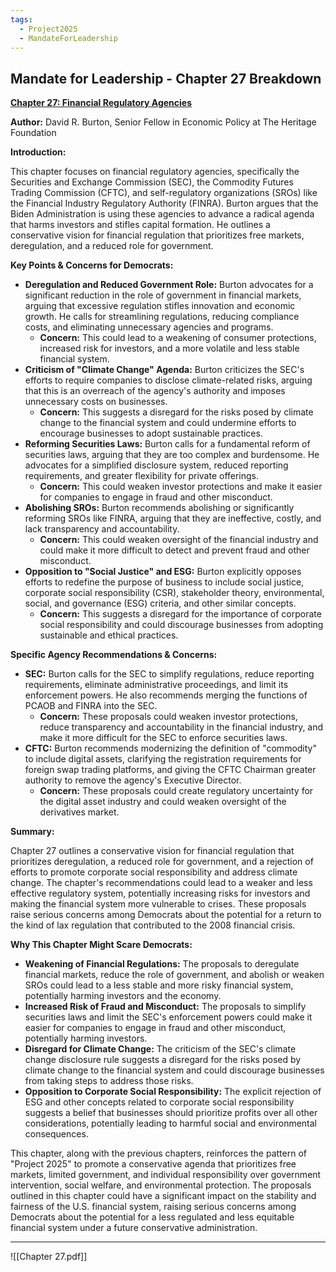 ```yaml
---
tags:
  - Project2025
  - MandateForLeadership
---
```

## Mandate for Leadership - Chapter 27 Breakdown

**[Chapter 27: Financial Regulatory Agencies](../../documents/project_2025_chapters/chapter_27.pdf)**

**Author:** David R. Burton, Senior Fellow in Economic Policy at The Heritage Foundation

**Introduction:**

This chapter focuses on financial regulatory agencies, specifically the Securities and Exchange Commission (SEC), the Commodity Futures Trading Commission (CFTC), and self-regulatory organizations (SROs) like the Financial Industry Regulatory Authority (FINRA). Burton argues that the Biden Administration is using these agencies to advance a radical agenda that harms investors and stifles capital formation. He outlines a conservative vision for financial regulation that prioritizes free markets, deregulation, and a reduced role for government.

**Key Points & Concerns for Democrats:**

* **Deregulation and Reduced Government Role:** Burton advocates for a significant reduction in the role of government in financial markets, arguing that excessive regulation stifles innovation and economic growth. He calls for streamlining regulations, reducing compliance costs, and eliminating unnecessary agencies and programs.
    * **Concern:** This could lead to a weakening of consumer protections, increased risk for investors, and a more volatile and less stable financial system.
* **Criticism of "Climate Change" Agenda:** Burton criticizes the SEC's efforts to require companies to disclose climate-related risks, arguing that this is an overreach of the agency's authority and imposes unnecessary costs on businesses.
    * **Concern:** This suggests a disregard for the risks posed by climate change to the financial system and could undermine efforts to encourage businesses to adopt sustainable practices.
* **Reforming Securities Laws:** Burton calls for a fundamental reform of securities laws, arguing that they are too complex and burdensome. He advocates for a simplified disclosure system, reduced reporting requirements, and greater flexibility for private offerings.
    * **Concern:** This could weaken investor protections and make it easier for companies to engage in fraud and other misconduct.
* **Abolishing SROs:** Burton recommends abolishing or significantly reforming SROs like FINRA, arguing that they are ineffective, costly, and lack transparency and accountability.
    * **Concern:** This could weaken oversight of the financial industry and could make it more difficult to detect and prevent fraud and other misconduct.
* **Opposition to "Social Justice" and ESG:** Burton explicitly opposes efforts to redefine the purpose of business to include social justice, corporate social responsibility (CSR), stakeholder theory, environmental, social, and governance (ESG) criteria, and other similar concepts.
    * **Concern:** This suggests a disregard for the importance of corporate social responsibility and could discourage businesses from adopting sustainable and ethical practices.

**Specific Agency Recommendations & Concerns:**

* **SEC:** Burton calls for the SEC to simplify regulations, reduce reporting requirements, eliminate administrative proceedings, and limit its enforcement powers. He also recommends merging the functions of PCAOB and FINRA into the SEC.
    * **Concern:** These proposals could weaken investor protections, reduce transparency and accountability in the financial industry, and make it more difficult for the SEC to enforce securities laws.
* **CFTC:** Burton recommends modernizing the definition of "commodity" to include digital assets, clarifying the registration requirements for foreign swap trading platforms, and giving the CFTC Chairman greater authority to remove the agency's Executive Director.
    * **Concern:** These proposals could create regulatory uncertainty for the digital asset industry and could weaken oversight of the derivatives market.

**Summary:**

Chapter 27 outlines a conservative vision for financial regulation that prioritizes deregulation, a reduced role for government, and a rejection of efforts to promote corporate social responsibility and address climate change. The chapter's recommendations could lead to a weaker and less effective regulatory system, potentially increasing risks for investors and making the financial system more vulnerable to crises. These proposals raise serious concerns among Democrats about the potential for a return to the kind of lax regulation that contributed to the 2008 financial crisis.

**Why This Chapter Might Scare Democrats:**

* **Weakening of Financial Regulations:** The proposals to deregulate financial markets, reduce the role of government, and abolish or weaken SROs could lead to a less stable and more risky financial system, potentially harming investors and the economy.
* **Increased Risk of Fraud and Misconduct:** The proposals to simplify securities laws and limit the SEC's enforcement powers could make it easier for companies to engage in fraud and other misconduct, potentially harming investors.
* **Disregard for Climate Change:** The criticism of the SEC's climate change disclosure rule suggests a disregard for the risks posed by climate change to the financial system and could discourage businesses from taking steps to address those risks.
* **Opposition to Corporate Social Responsibility:** The explicit rejection of ESG and other concepts related to corporate social responsibility suggests a belief that businesses should prioritize profits over all other considerations, potentially leading to harmful social and environmental consequences.

This chapter, along with the previous chapters, reinforces the pattern of "Project 2025" to promote a conservative agenda that prioritizes free markets, limited government, and individual responsibility over government intervention, social welfare, and environmental protection. The proposals outlined in this chapter could have a significant impact on the stability and fairness of the U.S. financial system, raising serious concerns among Democrats about the potential for a less regulated and less equitable financial system under a future conservative administration. 

----

![[Chapter 27.pdf]]